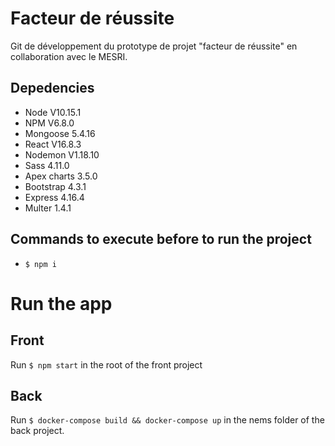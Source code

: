 # Facteur de réussite

Git de développement du prototype de projet "facteur de réussite" en collaboration avec le MESRI.

## Depedencies

-   Node V10.15.1
-   NPM V6.8.0
-   Mongoose 5.4.16
-   React V16.8.3
-   Nodemon V1.18.10
-   Sass 4.11.0
-   Apex charts 3.5.0
-   Bootstrap 4.3.1
-   Express 4.16.4
-   Multer 1.4.1

## Commands to execute before to run the project

-   `$ npm i`

# Run the app

## Front

Run `$ npm start` in the root of the front project 

## Back

Run `$ docker-compose build && docker-compose up` in the nems folder of the back project.

